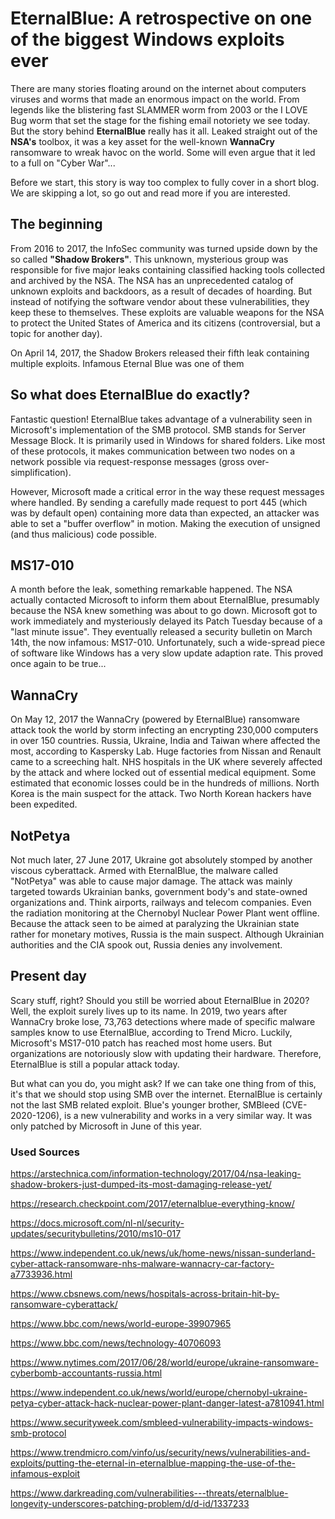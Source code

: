 # EternalBlue: A retrospective on one of the biggest Windows exploits ever

There are many stories floating around on the internet about computers viruses and worms that made an enormous impact on the world. From legends like the blistering fast SLAMMER worm from 2003 or the I LOVE Bug worm that set the stage for the fishing email notoriety we see today. But the story behind **EternalBlue** really has it all. Leaked straight out of the **NSA's** toolbox, it was a key asset for the well-known **WannaCry** ransomware to wreak havoc on the world. Some will even argue that it led to a full on "Cyber War"...

Before we start, this story is way too complex to fully cover in a short blog. We are skipping a lot, so go out and read more if you are interested.
## The beginning

From 2016 to 2017, the InfoSec community was turned upside down by the so called **"Shadow Brokers"**. This unknown, mysterious group was responsible for five major leaks containing classified hacking tools collected and archived by the NSA. The NSA has an unprecedented catalog of unknown exploits and backdoors, as a result of decades of hoarding. But instead of notifying the software vendor about these vulnerabilities, they keep these to themselves. These exploits are valuable weapons for the NSA to protect the United States of America and its citizens (controversial, but a topic for another day).

On April 14, 2017, the Shadow Brokers released their fifth leak containing multiple exploits. Infamous Eternal Blue was one of them

## So what does EternalBlue do exactly?

Fantastic question! EternalBlue takes advantage of a vulnerability seen in Microsoft's implementation of the SMB protocol. SMB stands for Server Message Block. It is primarily used in Windows for shared folders. Like most of these protocols, it makes communication between two nodes on a network possible via request-response messages (gross over-simplification).

However, Microsoft made a critical error in the way these request messages where handled. By sending a carefully made request to port 445 (which was by default open) containing more data than expected, an attacker was able to set a "buffer overflow" in motion. Making the execution of unsigned (and thus malicious) code possible.


## MS17-010
A month before the leak, something remarkable happened. The NSA actually contacted Microsoft to inform them about EternalBlue, presumably because the NSA knew something was about to go down. Microsoft got to work immediately and mysteriously delayed its Patch Tuesday because of a "last minute issue". They eventually released a security bulletin on March 14th, the now infamous: MS17-010. Unfortunately, such a wide-spread piece of software like Windows has a very slow update adaption rate. This proved once again to be true...

## WannaCry
On May 12, 2017 the WannaCry (powered by EternalBlue) ransomware attack took the world by storm infecting an encrypting 230,000 computers in over 150 countries. Russia, Ukraine, India and Taiwan where affected the most, according to Kaspersky Lab. Huge factories from Nissan and Renault came to a screeching halt. NHS hospitals in the UK where severely affected by the attack and where locked out of essential medical equipment. Some estimated that economic losses could be in the hundreds of millions. North Korea is the main suspect for the attack. Two North Korean hackers have been expedited. 

## NotPetya
Not much later, 27 June 2017, Ukraine got absolutely stomped by another viscous cyberattack. Armed with EternalBlue, the malware called "NotPetya" was able to cause major damage. The attack was mainly targeted towards Ukrainian banks, government body's and state-owned organizations and. Think airports, railways and telecom companies. Even the radiation monitoring at the Chernobyl Nuclear Power Plant went offline. Because the attack seen to be aimed at paralyzing the Ukrainian state rather for monetary motives, Russia is the main suspect. Although Ukrainian authorities and the CIA spook out, Russia denies any involvement.


## Present day
Scary stuff, right? Should you still be worried about EternalBlue in 2020? Well, the exploit surely lives up to its name. In 2019, two years after WannaCry broke lose, 73,763 detections where made of specific malware samples know to use EternalBlue, according to Trend Micro. Luckily, Microsoft's MS17-010 patch has reached most home users. But organizations are notoriously slow with updating their hardware. Therefore, EternalBlue is still a popular attack today.

But what can you do, you might ask? If we can take one thing from of this, it's that we should stop using SMB over the internet. EternalBlue is certainly not the last SMB related exploit. Blue's younger brother, SMBleed (CVE-2020-1206), is a new vulnerability and works in a very similar way. It was only patched by Microsoft in June of this year.

### Used Sources
https://arstechnica.com/information-technology/2017/04/nsa-leaking-shadow-brokers-just-dumped-its-most-damaging-release-yet/

https://research.checkpoint.com/2017/eternalblue-everything-know/

https://docs.microsoft.com/nl-nl/security-updates/securitybulletins/2010/ms10-017

https://www.independent.co.uk/news/uk/home-news/nissan-sunderland-cyber-attack-ransomware-nhs-malware-wannacry-car-factory-a7733936.html

https://www.cbsnews.com/news/hospitals-across-britain-hit-by-ransomware-cyberattack/

https://www.bbc.com/news/world-europe-39907965

https://www.bbc.com/news/technology-40706093

https://www.nytimes.com/2017/06/28/world/europe/ukraine-ransomware-cyberbomb-accountants-russia.html

https://www.independent.co.uk/news/world/europe/chernobyl-ukraine-petya-cyber-attack-hack-nuclear-power-plant-danger-latest-a7810941.html

https://www.securityweek.com/smbleed-vulnerability-impacts-windows-smb-protocol

https://www.trendmicro.com/vinfo/us/security/news/vulnerabilities-and-exploits/putting-the-eternal-in-eternalblue-mapping-the-use-of-the-infamous-exploit

https://www.darkreading.com/vulnerabilities---threats/eternalblue-longevity-underscores-patching-problem/d/d-id/1337233